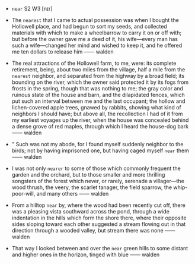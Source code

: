 - `near` S2 W3 [nɪr]



-  The `nearest` that I came to actual possession was when I bought the Hollowell place, and had begun to sort my seeds, and collected materials with which to make a wheelbarrow to carry it on or off with; but before the owner gave me a deed of it, his wife﻿—every man has such a wife﻿—changed her mind and wished to keep it, and he offered me ten dollars to release him —— walden

- The real attractions of the Hollowell farm, to me, were: its complete retirement, being, about two miles from the village, half a mile from the `nearest` neighbor, and separated from the highway by a broad field; its bounding on the river, which the owner said protected it by its fogs from frosts in the spring, though that was nothing to me; the gray color and ruinous state of the house and barn, and the dilapidated fences, which put such an interval between me and the last occupant; the hollow and lichen-covered apple trees, gnawed by rabbits, showing what kind of neighbors I should have; but above all, the recollection I had of it from my earliest voyages up the river, when the house was concealed behind a dense grove of red maples, through which I heard the house-dog bark —— walden

- ” Such was not my abode, for I found myself suddenly neighbor to the birds; not by having imprisoned one, but having caged myself `near` them —— walden

-  I was not only `nearer` to some of those which commonly frequent the garden and the orchard, but to those smaller and more thrilling songsters of the forest which never, or rarely, serenade a villager﻿—the wood thrush, the veery, the scarlet tanager, the field sparrow, the whip-poor-will, and many others —— walden

-  From a hilltop `near` by, where the wood had been recently cut off, there was a pleasing vista southward across the pond, through a wide indentation in the hills which form the shore there, where their opposite sides sloping toward each other suggested a stream flowing out in that direction through a wooded valley, but stream there was none —— walden

-  That way I looked between and over the `near` green hills to some distant and higher ones in the horizon, tinged with blue —— walden